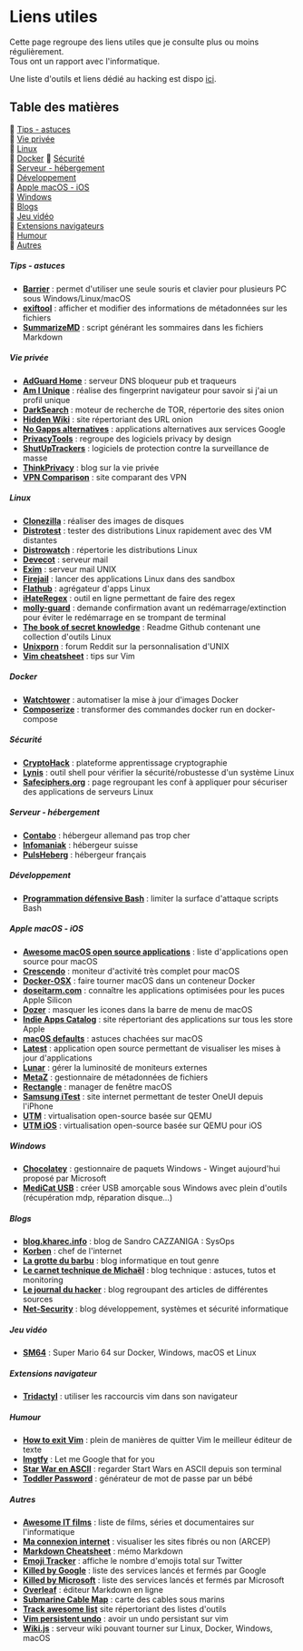 # Liens utiles

Cette page regroupe des liens utiles que je consulte plus ou moins régulièrement.  
Tous ont un rapport avec l'informatique.

Une liste d'outils et liens dédié au hacking est dispo [ici](https://git.antonin.io/antonin/wiki/src/master/pentest/outils.md).

## Table des matières

:small_orange_diamond: [Tips - astuces](#section-tips-astuces)  
:small_orange_diamond: [Vie privée](#section-vie-privee)  
:small_orange_diamond: [Linux](#section-linux)  
:small_orange_diamond: [Docker](#section-docker)
:small_orange_diamond: [Sécurité](#section-securite)  
:small_orange_diamond: [Serveur - hébergement](#section-serveur-hebergement)  
:small_orange_diamond: [Développement](#section-developpement)  
:small_orange_diamond: [Apple macOS - iOS](#section-apple-macos-ios)  
:small_orange_diamond: [Windows](#section-windows)  
:small_orange_diamond: [Blogs](#section-blogs)  
:small_orange_diamond: [Jeu vidéo](#section-jeu-video)  
:small_orange_diamond: [Extensions navigateurs](#section-extensions-navigateur)  
:small_orange_diamond: [Humour](#section-humour)  
:small_orange_diamond: [Autres](#section-autres)  

<div id='section-tips-astuces'/>

##### Tips - astuces

* **[Barrier](https://github.com/debauchee/barrier)** : permet d'utiliser une seule souris et clavier pour plusieurs PC sous Windows/Linux/macOS
* **[exiftool](https://linux.die.net/man/1/exiftool)** : afficher et modifier des informations de métadonnées sur les fichiers
* **[SummarizeMD](https://github.com/velthune/summarizeMD)** : script générant les sommaires dans les fichiers Markdown

<div id='section-vie-privee'/>

##### Vie privée

* **[AdGuard Home](https://github.com/AdguardTeam/AdGuardHome/blob/master/README.md)** : serveur DNS bloqueur pub et traqueurs
* **[Am I Unique](https://amiunique.org)** : réalise des fingerprint navigateur pour savoir si j'ai un profil unique
* **[DarkSearch](https://darksearch.io)** : moteur de recherche de TOR, répertorie des sites onion
* **[Hidden Wiki](https://thehiddenwiki.org)** : site répertoriant des URL onion
* **[No Gapps alternatives](https://shadow53.com/android/no-gapps/alternatives)** : applications alternatives aux services Google
* **[PrivacyTools](https://www.privacytools.io)** : regroupe des logiciels privacy by design
* **[ShutUpTrackers](https://shutuptrackers.com)** : logiciels de protection contre la surveillance de masse
* **[ThinkPrivacy](https://www.thinkprivacy.ch)** : blog sur la vie privée
* **[VPN Comparison](https://thatoneprivacysite.net)** : site comparant des VPN

<div id='section-linux'/>

##### Linux

* **[Clonezilla](https://clonezilla.org)** : réaliser des images de disques
* **[Distrotest](https://distrotest.net)** : tester des distributions Linux rapidement avec des VM distantes
* **[Distrowatch](https://distrowatch.com)** : répertorie les distributions Linux
* **[Devecot](https://www.dovecot.org)** : serveur mail
* **[Exim](https://www.exim.org)** : serveur mail UNIX
* **[Firejail](https://firejail.wordpress.com)** : lancer des applications Linux dans des sandbox
* **[Flathub](https://flathub.org/home)** : agrégateur d'apps Linux
* **[iHateRegex](https://ihateregex.io)** : outil en ligne permettant de faire des regex
* **[molly-guard](https://helpmanual.io/man8/molly-guard)** : demande confirmation avant un redémarrage/extinction pour éviter le redémarrage en se trompant de terminal
* **[The book of secret knowledge](https://github.com/trimstray/the-book-of-secret-knowledge)** : Readme Github contenant une collection d'outils Linux
* **[Unixporn](https://www.reddit.com/r/unixporn)** : forum Reddit sur la personnalisation d'UNIX
* **[Vim cheatsheet](https://quickref.me/vim)** : tips sur Vim

<div id='section-docker'/>

##### Docker

* **[Watchtower](https://github.com/containrrr/watchtower)** : automatiser la mise à jour d'images Docker
* **[Composerize](https://www.composerize.com)** : transformer des commandes docker run en docker-compose

<div id='section-securite'/>

##### Sécurité

* **[CryptoHack](https://cryptohack.org)** : plateforme apprentissage cryptographie
* **[Lynis](https://github.com/CISOfy/Lynis)** : outil shell pour vérifier la sécurité/robustesse d'un système Linux
* **[Safeciphers.org](https://safeciphers.org)** : page regroupant les conf à appliquer pour sécuriser des applications de serveurs Linux

<div id='section-serveur-hebergement'/>

##### Serveur - hébergement

* **[Contabo](https://contabo.com)** : hébergeur allemand pas trop cher
* **[Infomaniak](https://www.infomaniak.com)** : hébergeur suisse
* **[PulsHeberg](https://pulseheberg.com)** : hébergeur français

<div id='section-developpement'/>

##### Développement

* **[Programmation défensive Bash](https://blog.seboss666.info/2020/04/programmation-defensive-en-bash)** : limiter la surface d'attaque scripts Bash

<div id='section-apple-macos-ios'/>

##### Apple macOS - iOS

* **[Awesome macOS open source applications](https://github.com/serhii-londar/open-source-mac-os-apps)** : liste d'applications open source pour macOS
* **[Crescendo](https://segphault.io/posts/2020/03/crescendo)** : moniteur d'activité très complet pour macOS
* **[Docker-OSX](https://github.com/sickcodes/Docker-OSX/blob/master/README.md)** : faire tourner macOS dans un conteneur Docker
* **[doseitarm.com](https://doesitarm.com)** : connaître les applications optimisées pour les puces Apple Silicon
* **[Dozer](https://github.com/Mortennn/Dozer)** : masquer les icones dans la barre de menu de macOS
* **[Indie Apps Catalog](https://indiecatalog.app)** : site répertoriant des applications sur tous les store Apple
* **[macOS defaults](https://macos-defaults.com/fr)** : astuces chachées sur macOS
* **[Latest](https://github.com/mangerlahn/Latest)** : application open source permettant de visualiser les mises à jour d'applications
* **[Lunar](https://lunar.fyi)** : gérer la luminosité de moniteurs externes
* **[MetaZ](https://metaz.io)** : gestionnaire de métadonnées de fichiers
* **[Rectangle](https://github.com/rxhanson/Rectangle)** : manager de fenêtre macOS
* **[Samsung iTest](https://www.itest.nz/index.html)** : site internet permettant de tester OneUI depuis l'iPhone
* **[UTM](https://mac.getutm.app)** : virtualisation open-source basée sur QEMU
* **[UTM iOS](https://getutm.app)** : virtualisation open-source basée sur QEMU pour iOS

<div id='section-windows'/>

##### Windows

* **[Chocolatey](https://chocolatey.org)** : gestionnaire de paquets Windows - Winget aujourd'hui proposé par Microsoft
* **[MediCat USB](https://gbatemp.net/threads/medicat-dvd-a-multiboot-linux-dvd.361577)** : créer USB amorçable sous Windows avec plein d'outils (récupération mdp, réparation disque...)

<div id='section-blogs'/>

##### Blogs

* **[blog.kharec.info](https://blog.kharec.info)** : blog de Sandro CAZZANIGA : SysOps
* **[Korben](https://korben.info)** : chef de l'internet
* **[La grotte du barbu](https://www.grottedubarbu.fr)** : blog informatique en tout genre
* **[Le carnet technique de Michaël](https://michael.parienti.net)** : blog technique : astuces, tutos et monitoring
* **[Le journal du hacker](https://www.journalduhacker.net)** : blog regroupant des articles de différentes sources
* **[Net-Security](https://net-security.fr)** : blog développement, systèmes et sécurité informatique

<div id='section-jeu-vidéo'/>

##### Jeu vidéo

* **[SM64](https://github.com/n64decomp/sm64)** : Super Mario 64 sur Docker, Windows, macOS et Linux

<div id='section-extensions-navigateur'/>

##### Extensions navigateur

* **[Tridactyl](https://github.com/tridactyl/tridactyl)** : utiliser les raccourcis vim dans son navigateur

<div id='section-humour'/>

##### Humour

* **[How to exit Vim](https://github.com/hakluke/how-to-exit-vim/blob/master/README.md)** : plein de manières de quitter Vim le meilleur éditeur de texte
* **[lmgtfy](https://lmgtfy.app/#gsc.tab=0)** : Let me Google that for you
* **[Star War en ASCII](https://www.semageek.com/comment-regarder-star-war-en-ascii-sur-votre-ordinateur)** : regarder Start Wars en ASCII depuis son terminal
* **[Toddler Password](https://www.toddlerpassword.com)** : générateur de mot de passe par un bébé

<div id='section-autres'/>

##### Autres

* **[Awesome IT films](https://alfilatov.com/awesome-IT-films/)** : liste de films, séries et documentaires sur l'informatique
* **[Ma connexion internet](https://maconnexioninternet.arcep.fr)** : visualiser les sites fibrés ou non (ARCEP)
* **[Markdown Cheatsheet](https://github.com/adam-p/markdown-here/wiki/Markdown-Cheatsheet)** : mémo Markdown
* **[Emoji Tracker](http://www.emojitracker.com/)** : affiche le nombre d'emojis total sur Twitter
* **[Killed by Google](https://killedbygoogle.com)** : liste des services lancés et fermés par Google
* **[Killed by Microsoft](https://killedbymicrosoft.info)** : liste des services lancés et fermés par Microsoft
* **[Overleaf](https://www.overleaf.com)** : éditeur Markdown en ligne
* **[Submarine Cable Map](https://www.submarinecablemap.com)** : carte des cables sous marins
* **[Track awesome list](https://www.trackawesomelist.com/sindresorhus/awesome)** site répertoriant des listes d'outils
* **[Vim persistent undo](https://jovicailic.org/2017/04/vim-persistent-undo)** : avoir un undo persistant sur vim
* **[Wiki.js](https://wiki.js.org)** : serveur wiki pouvant tourner sur Linux, Docker, Windows, macOS
